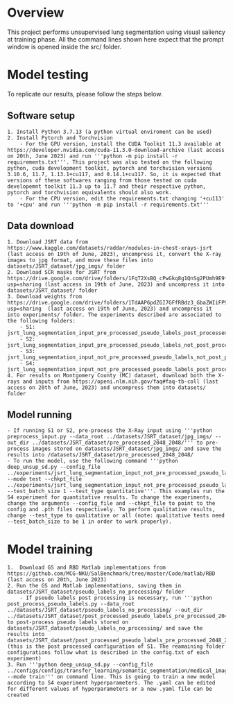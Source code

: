 # Overview
This project performs unsupervised lung segmentation using visual saliency at training phase. All the command lines shown here expect that the prompt window is opened inside the src/ folder. 
# Model testing
To replicate our results, please follow the steps below.
## Software setup
	1. Install Python 3.7.13 (a python virtual enviroment can be used)
	2. Install Pytorch and Torchvision
		- For the GPU version, install the CUDA Toolkit 11.3 available at https://developer.nvidia.com/cuda-11.3.0-download-archive (last access on 20th, June 2023) and run '''python -m pip install -r requirements.txt'''. This project was also tested on the following python, cuda development toolkit, pytorch and torchvision versions 3.10.6, 11.7, 1.13.1+cu117, and 0.14.1+cu117. So, it is expected that versions of these softwares ranging from those tested on cuda developemnt toolkit 11.3 up to 11.7 and their respective python, pytorch and torchvision equivalents should also work. 
		- For the CPU version, edit the requirements.txt changing '+cu113' to '+cpu' and run '''python -m pip install -r requirements.txt'''	 

## Data download
	1. Download JSRT data from https://www.kaggle.com/datasets/raddar/nodules-in-chest-xrays-jsrt (last access on 19th of June, 2023), uncompress it, convert the X-ray images to jpg format, and move these files into datasets/JSRT_dataset/jpg_imgs/ folder
	2. Download SCR masks for JSRT from https://drive.google.com/drive/folders/1FqT2XsBQ_cPwGkq8g1QnSg2PUmh9E9fq?usp=sharing (last access in 19th of June, 2023) and uncompress it into datasets/JSRT_dataset/ folder
	3. Download weights from https://drive.google.com/drive/folders/1TdAAP6pdZGI7GFfRBdz3_GbaZWIiFP9U?usp=sharing  (last access on 19th of June, 2023) and uncompress it into experiments/ folder. The experiments described are associated to the following folders:
		- S1: jsrt_lung_segmentation_input_pre_processed_pseudo_labels_post_processed/
		- S2: jsrt_lung_segmentation_input_pre_processed_pseudo_labels_not_post_processed/
		- S3: jsrt_lung_segmentation_input_not_pre_processed_pseudo_labels_not_post_processed/ 
		- S4: jsrt_lung_segmentation_input_not_pre_processed_pseudo_labels_post_processed/
	4. For results on Montgomery County (MC) dataset, download both the X-rays and inputs from https://openi.nlm.nih.gov/faq#faq-tb-coll (last access on 20th of June, 2023) and uncompress them into datasets/ folder
	
## Model running
	- If running S1 or S2, pre-process the X-Ray input using '''python preprocess_input.py --data_root ../datasets/JSRT_dataset/jpg_imgs/ --out_dir ../datasets/JSRT_dataset/pre_processed_2048_2048/''' to pre-process images stored on datasets/JSRT_dataset/jpg_imgs/ and save the results into /datasets/JSRT_dataset/pre_processed_2048_2048/
	- To run the model, use the following command '''python deep_unsup_sd.py --config_file ../experiments/jsrt_lung_segmentation_input_not_pre_processed_pseudo_labels_post_processed/config.txt --mode test --chkpt_file ../experiments/jsrt_lung_segmentation_input_not_pre_processed_pseudo_labels_post_processed/chkpt/checkpoint_epoch_jsrt_lung_segmentation_input_not_pre_processed_pseudo_labels_post_processed_19.pth --test_batch_size 1 --test_type quantitative'''. This examples run the S4 experiment for quantitative results. To change the experiments, change the arguments --config_file and --chkpt_file to point to the config and .pth files respectively. To perform qualitative results, change --test_type to qualitative or all (note: qualitative tests need --test_batch_size to be 1 in order to work properly).

# Model training
	1.  Download GS and RBD Matlab implementations from https://github.com/MCG-NKU/SalBenchmark/tree/master/Code/matlab/RBD (last access on 20th, June 2023)
	2. Run the GS and Matlab implementations, saving them in datasets/JSRT_dataset/pseudo_labels_no_processing/ folder
		- If pseudo labels post processing is necessary, run '''python post_process_pseudo_labels.py --data_root ../datasets/JSRT_dataset/pseudo_labels_no_processing/ --out_dir ../datasets/JSRT_dataset/post_processed_pseudo_labels_pre_processed_2048_2048/''' to post-process pseudo labels stored on datasets/JSRT_dataset/pseudo_labels_no_processing/ and save the results into datasets/JSRT_dataset/post_processed_pseudo_labels_pre_processed_2048_2048/ (this is the post processed configuration of S1. The reamaining folder configurations follow what is described in the config.txt of each experiment) 
	3. Run '''python deep_unsup_sd.py --config_file ../configs/configs/transfer_learning/semantic_segmentation/medical_images/chest_lung_mc_input_not_pre_processed_pseudo_labels_post_processed.yaml --mode train''' on command line. This is going to train a new model according to S4 experiment hyperparameters. The .yaml can be edited for different values of hyperparameters or a new .yaml file can be created
